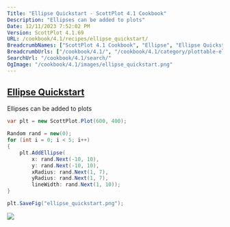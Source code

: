 ```yaml
---
Title: "Ellipse Quickstart - ScottPlot 4.1 Cookbook"
Description: "Ellipses can be added to plots"
Date: 12/11/2023 7:52:02 PM
Version: ScottPlot 4.1.69
URL: /cookbook/4.1/recipes/ellipse_quickstart/
BreadcrumbNames: ["ScottPlot 4.1 Cookbook", "Ellipse", "Ellipse Quickstart"]
BreadcrumbUrls: ["/cookbook/4.1/", "/cookbook/4.1/category/plottable-ellipse", "/cookbook/4.1/recipes/ellipse_quickstart/"]
SearchUrl: "/cookbook/4.1/search/"
OgImage: "/cookbook/4.1/images/ellipse_quickstart.png"
---
```


<h2><a href='/cookbook/4.1/recipes/ellipse_quickstart/'>Ellipse Quickstart</a></h2>

Ellipses can be added to plots

```cs
var plt = new ScottPlot.Plot(600, 400);

Random rand = new(0);
for (int i = 0; i < 5; i++)
{
    plt.AddEllipse(
        x: rand.Next(-10, 10),
        y: rand.Next(-10, 10),
        xRadius: rand.Next(1, 7),
        yRadius: rand.Next(1, 7),
        lineWidth: rand.Next(1, 10));
}

plt.SaveFig("ellipse_quickstart.png");
```

<img src='../../images/ellipse_quickstart.png' class='d-block mx-auto my-5' />


